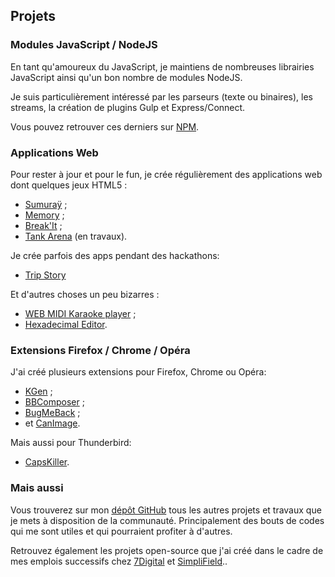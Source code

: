 <!--VarStream
title=Mes projets
description=Découvrez tous les projets que je mène et qui touchent de près ou de loin au développement web.
shortTitle=Projets
shortDesc=Découvrez mes divers projets
keywords.+=JavaScript
keywords.+=développeur
keywords.+=Nicolas
keywords.+=Froidure
keywords.+=projets
keywords.+=développement
keywords.+=web
lang=fr
location=FR
-->

## Projets

### Modules JavaScript / NodeJS

En tant qu'amoureux du JavaScript, je maintiens de nombreuses librairies
 JavaScript ainsi qu'un bon nombre de modules NodeJS.

Je suis particulièrement intéressé par les parseurs (texte ou binaires), les
 streams, la création de plugins Gulp et Express/Connect.

Vous pouvez retrouver ces derniers sur
 [NPM](https://www.npmjs.org/~nfroidure "Voir mon profil NPM").

### Applications Web

Pour rester à jour et pour le fun, je crée régulièrement des applications web
 dont quelques jeux HTML5 :
* [Sumuraÿ](http://sumuray.insertafter.com/) ;
* [Memory](http://memory.insertafter.com/) ;
* [Break'It](http://breakit.insertafter.com/) ;
* [Tank Arena](http://tank.elitwork.com/) (en travaux).

Je crée parfois des apps pendant des hackathons:
* [Trip Story](http://tripstory.insertafter.com/)

Et d'autres choses un peu bizarres :
* [WEB MIDI Karaoke player](http://karaoke.insertafter.com/) ;
* [Hexadecimal Editor](http://hexa.insertafter.com/).

### Extensions Firefox / Chrome / Opéra

J'ai créé plusieurs extensions pour Firefox, Chrome ou Opéra:
* [KGen](https://addons.mozilla.org/firefox/addon/kgen) ;
* [BBComposer](https://addons.mozilla.org/firefox/addon/bbcomposer) ;
* [BugMeBack](https://github.com/nfroidure/BugMeBack) ;
* et [CanImage](https://addons.mozilla.org/firefox/addon/canimage/).

Mais aussi pour Thunderbird:
* [CapsKiller](https://addons.mozilla.org/thunderbird/addon/caps-killer/).

### Mais aussi

Vous trouverez sur mon [dépôt GitHub](http://github.com/nfroidure) tous les
 autres projets et travaux que je mets à disposition de la communauté.
 Principalement des bouts de codes qui me sont utiles et qui pourraient
 profiter à d'autres.

Retrouvez également les projets open-source que j'ai créé dans le cadre de mes
 emplois successifs chez [7Digital](https://github.com/7Digital) et
 [SimpliField](https://github.com/SimpliField)..
